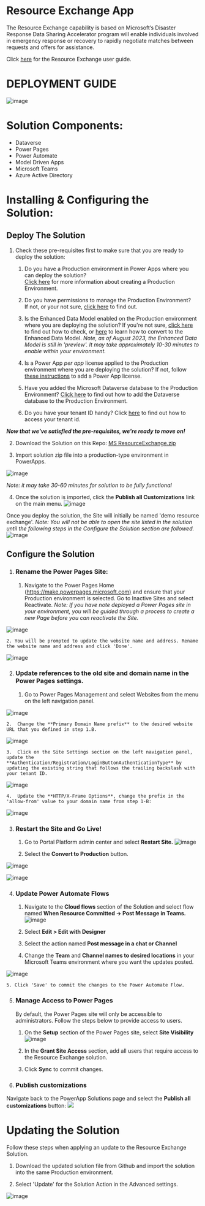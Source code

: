 # Resource Exchange App
The Resource Exchange capability is based on Microsoft’s Disaster Response Data Sharing Accelerator program will enable individuals involved in emergency response or recovery to rapidly negotiate matches between requests and offers for assistance. 

Click [here](https://github.com/GH-International/ResourceExchange/blob/main/Resource%20Exchange%20SOP.md) for the Resource Exchange user guide. 

# DEPLOYMENT GUIDE


![image](https://github.com/GH-International/ResourceExchange/assets/527590/6db274e6-773c-45fd-bf56-14703bf9f1ec)


# Solution Components:

-   Dataverse
-   Power Pages
-   Power Automate
-   Model Driven Apps
-   Microsoft Teams
-   Azure Active Directory


# Installing & Configuring the Solution: 

## Deploy The Solution

1.  Check these pre-requisites first to make sure that you are ready to deploy the solution:

    1.  Do you have a Production environment in Power Apps where you can deploy the solution?  
    [Click here](https://learn.microsoft.com/en-us/power-platform/admin/environments-overview) for more information about creating a Production Environment.

    2.  Do you have permissions to manage the Production Environment?  
    If not, or your not sure, [click here](https://learn.microsoft.com/en-us/power-platform/admin/control-user-access) to find out.

    3.  Is the Enhanced Data Model enabled on the Production environment where you are deploying the solution? 
    If you're not sure, [click here](https://learn.microsoft.com/en-us/power-platform/admin/environments-overview) to find out how to check, or [here](https://learn.microsoft.com/en-us/power-pages/admin/enhanced-data-model#enable-the-enhanced-data-model-in-an-environment) to learn how to convert to the Enhanced Data Model. *Note, as of August 2023, the Enhanced Data Model is still in 'preview'. It may take approximately 10-30 minutes to enable within your environment.*

    5.  Is a Power App *per app* license applied to the Production environment where you are deploying the solution? 
    If not, follow [these instructions](https://learn.microsoft.com/en-us/power-platform/admin/about-powerapps-perapp) to add a Power App license.

    6.  Have you added the Microsoft Dataverse database to the Production Environment? 
    [Click here](https://learn.microsoft.com/en-us/power-platform/admin/create-database) to find out how to add the Dataverse database to the Production Environment.

    7.  Do you have your tenant ID handy? 
    Click [here](https://learn.microsoft.com/en-us/azure/active-directory/fundamentals/how-to-find-tenant) to find out how to access your tenant id.

***Now that we've satisfied the pre-requisites, we're ready to move on!***

2.  Download the Solution on this Repo: [MS ResourceExchange.zip](https://github.com/GH-International/ResourceExchange/raw/main/MSResourceExchange.zip)

3.  Import solution zip file into a production-type environment in PowerApps.

![image](https://github.com/GH-International/ResourceExchange/assets/527590/50e6e833-bc1b-412e-b423-04e4d8b16141)

*Note: it may take 30-60 minutes for solution to be fully functional*

4. Once the solution is imported, click the **Publish all Customizations** link on the main menu.
![image](https://github.com/GH-International/ResourceExchange/assets/527590/e91fde0a-06ac-4d6b-8e64-59f1e6db74ab)

Once you deploy the solution, the Site will initially be named 'demo resource exchange'. *Note: You will not be able to open the site listed in the solution until the following steps in the **Configure the Solution* section are followed.**
![image](https://github.com/GH-International/ResourceExchange/assets/527590/ee979761-12d2-43b0-8679-b458115ca83a)

## Configure the Solution

1. ### Rename the Power Pages Site:
    1. Navigate to the Power Pages Home ([https://make.powerpages.microsoft.com)](https://make.powerpages.microsoft.com) and ensure that your Production environment is selected. Go to Inactive Sites and select Reactivate.  *Note: If you have note deployed a Power Pages site in your environment, you will be guided through a process to create a new Page before you can reactivate the Site.*

![image](https://github.com/GH-International/ResourceExchange/assets/527590/9aa68285-7d4a-4d0d-990b-c89fd3a6426c)

    2. You will be prompted to update the website name and address. Rename the website name and address and click 'Done'.

![image](https://github.com/GH-International/ResourceExchange/assets/527590/42976eb6-ab03-4cfc-a6f5-21c523f4ee3a)


2. ### Update references to the old site and domain name in the Power Pages settings.

    1.  Go to Power Pages Management and select Websites from the menu on the left navigation panel.

![image](https://github.com/GH-International/ResourceExchange/assets/527590/c638011c-e5ae-4376-8db0-54da876cb782)


    2.  Change the **Primary Domain Name prefix** to the desired website URL that you defined in step 1.B.

![image](https://github.com/GH-International/ResourceExchange/assets/527590/f3fa4601-5889-4cb4-baf5-dd7107d61723)


    3.  Click on the Site Settings section on the left navigation panel, update the **Authentication/Registration/LoginButtonAuthenticationType** by updating the existing string that follows the trailing backslash with your tenant ID.
    
![image](https://github.com/GH-International/ResourceExchange/assets/527590/83692327-c47c-46bb-96c1-36f01d6f0633)

    4.  Update the **HTTP/X-Frame Options**, change the prefix in the 'allow-from' value to your domain name from step 1-B:

![image](https://github.com/GH-International/ResourceExchange/assets/527590/f595990b-4fb6-4caf-87f7-d99cc3ef222d)


3. ### Restart the Site and Go Live!

    1.  Go to Portal Platform admin center and select **Restart Site.**
   ![image](https://github.com/GH-International/ResourceExchange/assets/527590/b1e0fadb-bebb-4844-9258-43b571927595)


    2.  Select the **Convert to Production** button.

![image](https://github.com/GH-International/ResourceExchange/assets/527590/401cfc88-776f-41bf-9b7e-90f6a3a1c60d)

![image](https://github.com/GH-International/ResourceExchange/assets/527590/25f0322a-91c6-4924-870d-707a2ab0829a)


4. ### Update Power Automate Flows

    1.  Navigate to the **Cloud flows** section of the Solution and select flow named **When Resource Committed -\> Post Message in Teams.**
       ![image](https://github.com/GH-International/ResourceExchange/assets/527590/75cd88b1-961e-4b3c-9aec-65557a54b5ab)

    3.  Select **Edit \> Edit with Designer**

    4.  Select the action named **Post message in a chat or Channel**

    5.  Change the **Team** and **Channel names to desired locations** in your Microsoft Teams environment where you want the updates posted.

![image](https://github.com/GH-International/ResourceExchange/assets/527590/3355da79-0b3b-48fe-b93c-ec717f7e8b2d)

    5. Click 'Save' to commit the changes to the Power Automate Flow.


5. ### Manage Access to Power Pages
   By default, the Power Pages site will only be accessible to administrators. Follow the steps below to provide access to users.
    1.  On the **Setup** section of the Power Pages site, select **Site Visibility**
![image](https://github.com/GH-International/ResourceExchange/assets/527590/17938cb4-791e-4646-93c1-4e22eb81f00e)

    2.  In the **Grant Site Access** section, add all users that require access to the Resource Exchange solution.
    3.  Click **Sync** to commit changes. 
    
7. ### Publish customizations
Navigate back to the PowerApp Solutions page and select the **Publish all customizations** button: 
<img src="https://github.com/GH-International/ResourceExchange/assets/527590/269b1440-69f2-4ef5-82bb-3e2b32d9fcc5">

    
# Updating the Solution
Follow these steps when applying an update to the Resource Exchange Solution.

1. Download the updated solution file from Github and import the solution into the same Production environment.

2. Select 'Update' for the Solution Action in the Advanced settings.

![image](https://github.com/GH-International/ResourceExchange/assets/527590/b70452cb-a17c-4604-a6bd-3002a63ebe12)
